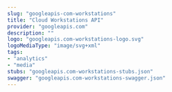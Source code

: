 ```yaml
---
slug: "googleapis-com-workstations"
title: "Cloud Workstations API"
provider: "googleapis.com"
description: ""
logo: "googleapis.com-workstations-logo.svg"
logoMediaType: "image/svg+xml"
tags:
- "analytics"
- "media"
stubs: "googleapis.com-workstations-stubs.json"
swagger: "googleapis.com-workstations-swagger.json"
---
```

